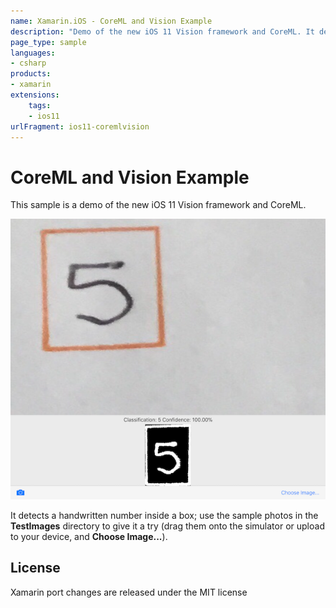 ```yaml
---
name: Xamarin.iOS - CoreML and Vision Example
description: "Demo of the new iOS 11 Vision framework and CoreML. It detects a handwritten number inside a box; use the sample photos in the... (iOS11)"
page_type: sample
languages:
- csharp
products:
- xamarin
extensions:
    tags:
    - ios11
urlFragment: ios11-coremlvision
---
```

# CoreML and Vision Example

This sample is a demo of the new iOS 11 Vision framework and CoreML.

![detecting number 5](Screenshots/5-sml.png)

It detects a handwritten number inside a box; use the sample photos in the **TestImages** directory to give it a try (drag them onto the simulator or upload to your device, and **Choose Image...**).

## License

Xamarin port changes are released under the MIT license
